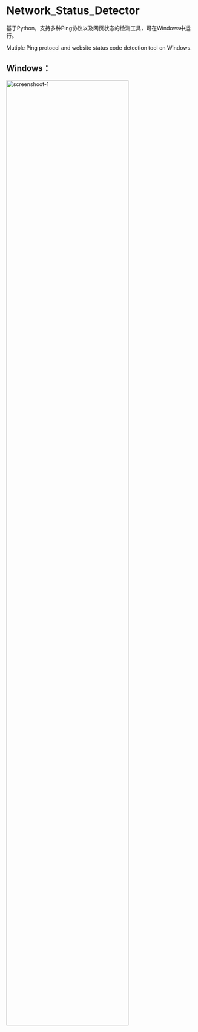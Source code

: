 # Network_Status_Detector
基于Python，支持多种Ping协议以及网页状态的检测工具，可在Windows中运行。

Mutiple Ping protocol and website status code detection tool on Windows.

## Windows：

<img src="https://github.com/user-attachments/assets/ded8fdee-5668-498a-aa64-b892d37fd1fc" alt="screenshoot-1" width="80%">
